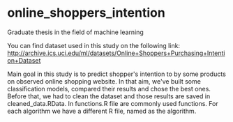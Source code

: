 # online_shoppers_intention
Graduate thesis in the field of machine learning

You can find dataset used in this study on the following link: http://archive.ics.uci.edu/ml/datasets/Online+Shoppers+Purchasing+Intention+Dataset

Main goal in this study is to predict shopper's intention to by some products on observed online shopping website.
In that aim, we've built some classification models, compared their results and chose the best ones.
Before that, we had to clean the dataset and those results are saved in cleaned_data.RData.
In functions.R file are commonly used functions.
For each algorithm we have a different R file, named as the algorithm.
